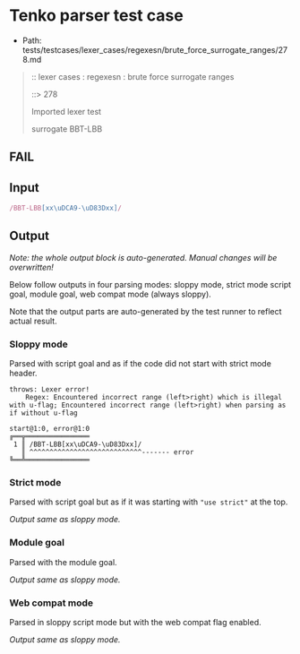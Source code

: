 # Tenko parser test case

- Path: tests/testcases/lexer_cases/regexesn/brute_force_surrogate_ranges/278.md

> :: lexer cases : regexesn : brute force surrogate ranges
>
> ::> 278
>
> Imported lexer test
>
> surrogate BBT-LBB

## FAIL

## Input

`````js
/BBT-LBB[xx\uDCA9-\uD83Dxx]/
`````

## Output

_Note: the whole output block is auto-generated. Manual changes will be overwritten!_

Below follow outputs in four parsing modes: sloppy mode, strict mode script goal, module goal, web compat mode (always sloppy).

Note that the output parts are auto-generated by the test runner to reflect actual result.

### Sloppy mode

Parsed with script goal and as if the code did not start with strict mode header.

`````
throws: Lexer error!
    Regex: Encountered incorrect range (left>right) which is illegal with u-flag; Encountered incorrect range (left>right) when parsing as if without u-flag

start@1:0, error@1:0
╔══╦════════════════
 1 ║ /BBT-LBB[xx\uDCA9-\uD83Dxx]/
   ║ ^^^^^^^^^^^^^^^^^^^^^^^^^^^^------- error
╚══╩════════════════

`````

### Strict mode

Parsed with script goal but as if it was starting with `"use strict"` at the top.

_Output same as sloppy mode._

### Module goal

Parsed with the module goal.

_Output same as sloppy mode._

### Web compat mode

Parsed in sloppy script mode but with the web compat flag enabled.

_Output same as sloppy mode._

